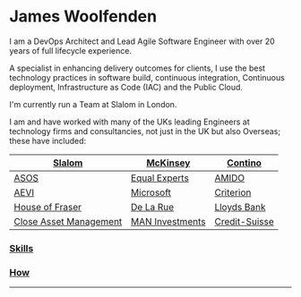 James Woolfenden
================

I am a DevOps Architect and Lead Agile Software Engineer with over 20 years of
full lifecycle experience. 

A specialist in enhancing delivery outcomes for clients, I use the best
technology practices in software build, continuous integration, Continuous
deployment, Infrastructure as Code (IAC) and the Public Cloud.

I'm currently run a Team at Slalom in London.

I am and have worked with many of the UKs leading Engineers at technology firms
and consultancies, not just in the UK but also Overseas; these have included:

| [Slalom](https://slalom.com)                               | [McKinsey](https://www.mckinsey.com/uk)        | [Contino](https://www.contino.io/)                        |
| ---------------------------------------------------------- | ---------------------------------------------- | --------------------------------------------------------- |
| [ASOS](https://www.asos.com/)                              | [Equal Experts](https://www.equalexperts.com/) | [AMIDO](https://amido.com/)                               |
| [AEVI](https://www.aevi.com/)                              | [Microsoft](https://www.microsoft.com/en-gb)   | [Criterion](http://criteriongames.com/)                   |
| [House of Fraser](https://www.houseoffraser.co.uk/)        | [De La Rue](https://www.delarue.com/)          | [Lloyds Bank](https://www.lloydsbank.com/)                |
| [Close Asset Management](https://www.closebrothersam.com/) | [MAN Investments](https://www.man.com/)        | [Credit-Suisse](https://www.credit-suisse.com/us/en.html) |

### [Skills](./skills/skills.md)

### [How](./method/method.md)


----------------
